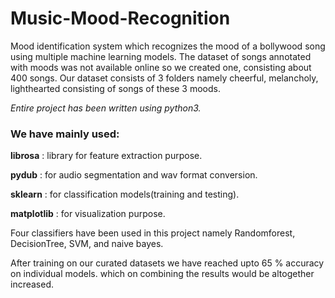 # Music-Mood-Recognition
Mood identification system which recognizes the mood of a bollywood song using multiple machine learning models.
The dataset of songs annotated with moods was not available online so we created one, consisting about 400 songs.
Our dataset consists of 3 folders namely cheerful, melancholy, lighthearted consisting of songs of these 3 moods.

*Entire project has been written using python3.*  
### We have mainly used:  
**librosa** : library for feature extraction purpose.

**pydub** : for audio segmentation and wav format conversion.

**sklearn** : for classification models(training and testing).

**matplotlib** : for visualization purpose.

Four classifiers have been used in this project namely Randomforest, DecisionTree, SVM, and naive bayes.

After training on our curated datasets we have reached upto 65 % accuracy on individual models. which on combining the results would be altogether increased. 
